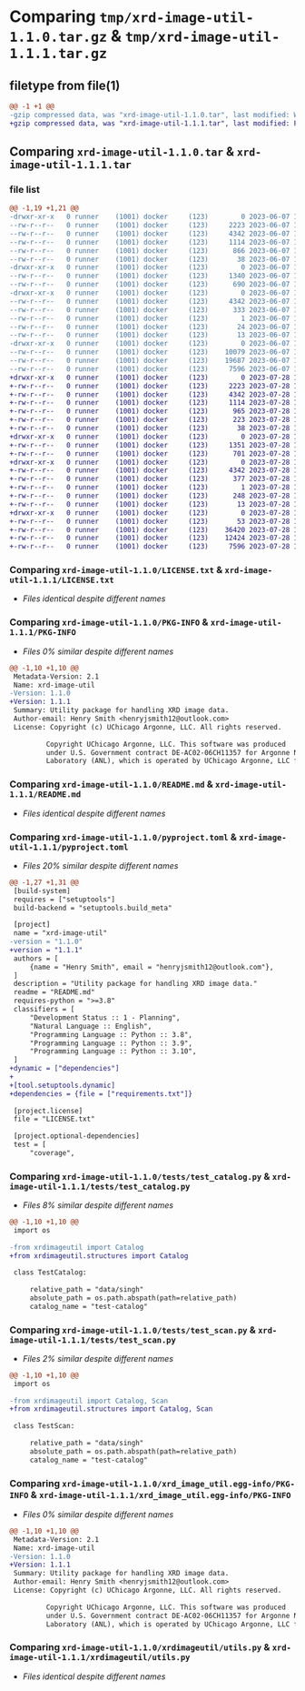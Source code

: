 # Comparing `tmp/xrd-image-util-1.1.0.tar.gz` & `tmp/xrd-image-util-1.1.1.tar.gz`

## filetype from file(1)

```diff
@@ -1 +1 @@
-gzip compressed data, was "xrd-image-util-1.1.0.tar", last modified: Wed Jun  7 16:17:54 2023, max compression
+gzip compressed data, was "xrd-image-util-1.1.1.tar", last modified: Fri Jul 28 17:04:13 2023, max compression
```

## Comparing `xrd-image-util-1.1.0.tar` & `xrd-image-util-1.1.1.tar`

### file list

```diff
@@ -1,19 +1,21 @@
-drwxr-xr-x   0 runner    (1001) docker     (123)        0 2023-06-07 16:17:54.536685 xrd-image-util-1.1.0/
--rw-r--r--   0 runner    (1001) docker     (123)     2223 2023-06-07 16:17:44.000000 xrd-image-util-1.1.0/LICENSE.txt
--rw-r--r--   0 runner    (1001) docker     (123)     4342 2023-06-07 16:17:54.536685 xrd-image-util-1.1.0/PKG-INFO
--rw-r--r--   0 runner    (1001) docker     (123)     1114 2023-06-07 16:17:44.000000 xrd-image-util-1.1.0/README.md
--rw-r--r--   0 runner    (1001) docker     (123)      866 2023-06-07 16:17:44.000000 xrd-image-util-1.1.0/pyproject.toml
--rw-r--r--   0 runner    (1001) docker     (123)       38 2023-06-07 16:17:54.536685 xrd-image-util-1.1.0/setup.cfg
-drwxr-xr-x   0 runner    (1001) docker     (123)        0 2023-06-07 16:17:54.536685 xrd-image-util-1.1.0/tests/
--rw-r--r--   0 runner    (1001) docker     (123)     1340 2023-06-07 16:17:44.000000 xrd-image-util-1.1.0/tests/test_catalog.py
--rw-r--r--   0 runner    (1001) docker     (123)      690 2023-06-07 16:17:44.000000 xrd-image-util-1.1.0/tests/test_scan.py
-drwxr-xr-x   0 runner    (1001) docker     (123)        0 2023-06-07 16:17:54.536685 xrd-image-util-1.1.0/xrd_image_util.egg-info/
--rw-r--r--   0 runner    (1001) docker     (123)     4342 2023-06-07 16:17:54.000000 xrd-image-util-1.1.0/xrd_image_util.egg-info/PKG-INFO
--rw-r--r--   0 runner    (1001) docker     (123)      333 2023-06-07 16:17:54.000000 xrd-image-util-1.1.0/xrd_image_util.egg-info/SOURCES.txt
--rw-r--r--   0 runner    (1001) docker     (123)        1 2023-06-07 16:17:54.000000 xrd-image-util-1.1.0/xrd_image_util.egg-info/dependency_links.txt
--rw-r--r--   0 runner    (1001) docker     (123)       24 2023-06-07 16:17:54.000000 xrd-image-util-1.1.0/xrd_image_util.egg-info/requires.txt
--rw-r--r--   0 runner    (1001) docker     (123)       13 2023-06-07 16:17:54.000000 xrd-image-util-1.1.0/xrd_image_util.egg-info/top_level.txt
-drwxr-xr-x   0 runner    (1001) docker     (123)        0 2023-06-07 16:17:54.536685 xrd-image-util-1.1.0/xrdimageutil/
--rw-r--r--   0 runner    (1001) docker     (123)    10079 2023-06-07 16:17:44.000000 xrd-image-util-1.1.0/xrdimageutil/__init__.py
--rw-r--r--   0 runner    (1001) docker     (123)    19687 2023-06-07 16:17:44.000000 xrd-image-util-1.1.0/xrdimageutil/roi.py
--rw-r--r--   0 runner    (1001) docker     (123)     7596 2023-06-07 16:17:44.000000 xrd-image-util-1.1.0/xrdimageutil/utils.py
+drwxr-xr-x   0 runner    (1001) docker     (123)        0 2023-07-28 17:04:13.209388 xrd-image-util-1.1.1/
+-rw-r--r--   0 runner    (1001) docker     (123)     2223 2023-07-28 17:04:01.000000 xrd-image-util-1.1.1/LICENSE.txt
+-rw-r--r--   0 runner    (1001) docker     (123)     4342 2023-07-28 17:04:13.209388 xrd-image-util-1.1.1/PKG-INFO
+-rw-r--r--   0 runner    (1001) docker     (123)     1114 2023-07-28 17:04:01.000000 xrd-image-util-1.1.1/README.md
+-rw-r--r--   0 runner    (1001) docker     (123)      965 2023-07-28 17:04:02.000000 xrd-image-util-1.1.1/pyproject.toml
+-rw-r--r--   0 runner    (1001) docker     (123)      223 2023-07-28 17:04:02.000000 xrd-image-util-1.1.1/requirements.txt
+-rw-r--r--   0 runner    (1001) docker     (123)       38 2023-07-28 17:04:13.209388 xrd-image-util-1.1.1/setup.cfg
+drwxr-xr-x   0 runner    (1001) docker     (123)        0 2023-07-28 17:04:13.209388 xrd-image-util-1.1.1/tests/
+-rw-r--r--   0 runner    (1001) docker     (123)     1351 2023-07-28 17:04:02.000000 xrd-image-util-1.1.1/tests/test_catalog.py
+-rw-r--r--   0 runner    (1001) docker     (123)      701 2023-07-28 17:04:02.000000 xrd-image-util-1.1.1/tests/test_scan.py
+drwxr-xr-x   0 runner    (1001) docker     (123)        0 2023-07-28 17:04:13.209388 xrd-image-util-1.1.1/xrd_image_util.egg-info/
+-rw-r--r--   0 runner    (1001) docker     (123)     4342 2023-07-28 17:04:13.000000 xrd-image-util-1.1.1/xrd_image_util.egg-info/PKG-INFO
+-rw-r--r--   0 runner    (1001) docker     (123)      377 2023-07-28 17:04:13.000000 xrd-image-util-1.1.1/xrd_image_util.egg-info/SOURCES.txt
+-rw-r--r--   0 runner    (1001) docker     (123)        1 2023-07-28 17:04:13.000000 xrd-image-util-1.1.1/xrd_image_util.egg-info/dependency_links.txt
+-rw-r--r--   0 runner    (1001) docker     (123)      248 2023-07-28 17:04:13.000000 xrd-image-util-1.1.1/xrd_image_util.egg-info/requires.txt
+-rw-r--r--   0 runner    (1001) docker     (123)       13 2023-07-28 17:04:13.000000 xrd-image-util-1.1.1/xrd_image_util.egg-info/top_level.txt
+drwxr-xr-x   0 runner    (1001) docker     (123)        0 2023-07-28 17:04:13.209388 xrd-image-util-1.1.1/xrdimageutil/
+-rw-r--r--   0 runner    (1001) docker     (123)       53 2023-07-28 17:04:02.000000 xrd-image-util-1.1.1/xrdimageutil/__init__.py
+-rw-r--r--   0 runner    (1001) docker     (123)    36420 2023-07-28 17:04:02.000000 xrd-image-util-1.1.1/xrdimageutil/roi.py
+-rw-r--r--   0 runner    (1001) docker     (123)    12424 2023-07-28 17:04:02.000000 xrd-image-util-1.1.1/xrdimageutil/structures.py
+-rw-r--r--   0 runner    (1001) docker     (123)     7596 2023-07-28 17:04:02.000000 xrd-image-util-1.1.1/xrdimageutil/utils.py
```

### Comparing `xrd-image-util-1.1.0/LICENSE.txt` & `xrd-image-util-1.1.1/LICENSE.txt`

 * *Files identical despite different names*

### Comparing `xrd-image-util-1.1.0/PKG-INFO` & `xrd-image-util-1.1.1/PKG-INFO`

 * *Files 0% similar despite different names*

```diff
@@ -1,10 +1,10 @@
 Metadata-Version: 2.1
 Name: xrd-image-util
-Version: 1.1.0
+Version: 1.1.1
 Summary: Utility package for handling XRD image data.
 Author-email: Henry Smith <henryjsmith12@outlook.com>
 License: Copyright (c) UChicago Argonne, LLC. All rights reserved.
         
         Copyright UChicago Argonne, LLC. This software was produced
         under U.S. Government contract DE-AC02-06CH11357 for Argonne National
         Laboratory (ANL), which is operated by UChicago Argonne, LLC for the
```

### Comparing `xrd-image-util-1.1.0/README.md` & `xrd-image-util-1.1.1/README.md`

 * *Files identical despite different names*

### Comparing `xrd-image-util-1.1.0/pyproject.toml` & `xrd-image-util-1.1.1/pyproject.toml`

 * *Files 20% similar despite different names*

```diff
@@ -1,27 +1,31 @@
 [build-system]
 requires = ["setuptools"]
 build-backend = "setuptools.build_meta"
 
 [project]
 name = "xrd-image-util"
-version = "1.1.0"
+version = "1.1.1"
 authors = [
     {name = "Henry Smith", email = "henryjsmith12@outlook.com"},
 ]
 description = "Utility package for handling XRD image data."
 readme = "README.md"
 requires-python = ">=3.8"
 classifiers = [
     "Development Status :: 1 - Planning",
     "Natural Language :: English",
     "Programming Language :: Python :: 3.8",
     "Programming Language :: Python :: 3.9",
     "Programming Language :: Python :: 3.10",
 ]
+dynamic = ["dependencies"]
+
+[tool.setuptools.dynamic]
+dependencies = {file = ["requirements.txt"]}
 
 [project.license]
 file = "LICENSE.txt"
 
 [project.optional-dependencies]
 test = [
     "coverage",
```

### Comparing `xrd-image-util-1.1.0/tests/test_catalog.py` & `xrd-image-util-1.1.1/tests/test_catalog.py`

 * *Files 8% similar despite different names*

```diff
@@ -1,10 +1,10 @@
 import os
 
-from xrdimageutil import Catalog
+from xrdimageutil.structures import Catalog
 
 class TestCatalog:
 
     relative_path = "data/singh"
     absolute_path = os.path.abspath(path=relative_path)
     catalog_name = "test-catalog"
```

### Comparing `xrd-image-util-1.1.0/tests/test_scan.py` & `xrd-image-util-1.1.1/tests/test_scan.py`

 * *Files 2% similar despite different names*

```diff
@@ -1,10 +1,10 @@
 import os
 
-from xrdimageutil import Catalog, Scan
+from xrdimageutil.structures import Catalog, Scan
 
 class TestScan:
 
     relative_path = "data/singh"
     absolute_path = os.path.abspath(path=relative_path)
     catalog_name = "test-catalog"
```

### Comparing `xrd-image-util-1.1.0/xrd_image_util.egg-info/PKG-INFO` & `xrd-image-util-1.1.1/xrd_image_util.egg-info/PKG-INFO`

 * *Files 0% similar despite different names*

```diff
@@ -1,10 +1,10 @@
 Metadata-Version: 2.1
 Name: xrd-image-util
-Version: 1.1.0
+Version: 1.1.1
 Summary: Utility package for handling XRD image data.
 Author-email: Henry Smith <henryjsmith12@outlook.com>
 License: Copyright (c) UChicago Argonne, LLC. All rights reserved.
         
         Copyright UChicago Argonne, LLC. This software was produced
         under U.S. Government contract DE-AC02-06CH11357 for Argonne National
         Laboratory (ANL), which is operated by UChicago Argonne, LLC for the
```

### Comparing `xrd-image-util-1.1.0/xrdimageutil/utils.py` & `xrd-image-util-1.1.1/xrdimageutil/utils.py`

 * *Files identical despite different names*


